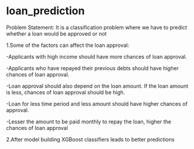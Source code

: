 # loan_prediction
Problem Statement: It is a classification problem where we have to predict whether a loan would be approved or not

1.Some of the factors can affect the loan approval:

-Applicants with high income should have more chances of loan approval.

-Applicants who have repayed their previous debts should have higher chances of loan approval.

-Loan approval should also depend on the loan amount. If the loan amount is less, chances of loan approval should be high.

-Loan for less time period and less amount should have higher chances of approval.

-Lesser the amount to be paid monthly to repay the loan, higher the chances of loan approval

2.After model building XGBoost classifiers leads to better predictions


